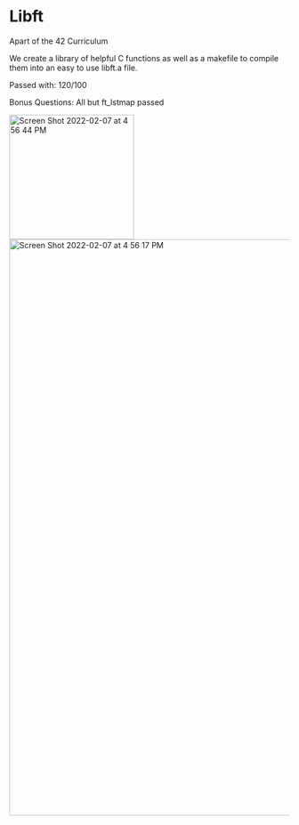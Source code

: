 # Libft
Apart of the 42 Curriculum 

We create a library of helpful C functions as well as a makefile to compile them into an easy to use libft.a file.

Passed with: 120/100

Bonus Questions: All but ft_lstmap passed

<img width="224" alt="Screen Shot 2022-02-07 at 4 56 44 PM" src="https://user-images.githubusercontent.com/93237771/152735683-650b84e7-8b68-4f4d-9751-57eed0ed9c83.png">
<img width="1036" alt="Screen Shot 2022-02-07 at 4 56 17 PM" src="https://user-images.githubusercontent.com/93237771/152735690-8bfb8cd4-79f1-44cc-9d52-420b1effc8d6.png">
